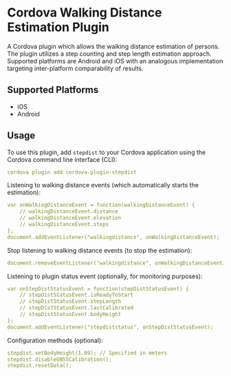 # Cordova Walking Distance Estimation Plugin

A Cordova plugin which allows the walking distance estimation of persons. The plugin utilizes a step counting and step length estimation approach. Supported platforms are Android and iOS with an analogous implementation targeting inter-platform comparability of results.

## Supported Platforms

- iOS
- Android

## Usage

To use this plugin, add `stepdist` to your Cordova application using the Cordova command line interface (CLI):

```yaml
cordova plugin add cordova-plugin-stepdist
```

Listening to walking distance events (which automatically starts the estimation):

```yaml
var onWalkingDistanceEvent = function(walkingDistanceEvent) {
    // walkingDistanceEvent.distance
    // walkingDistanceEvent.elevation
    // walkingDistanceEvent.steps
};
document.addEventListener("walkingdistance", onWalkingDistanceEvent);
```

Stop listening to walking distance events (to stop the estimation):

```yaml
document.removeEventListener("walkingdistance", onWalkingDistanceEvent);
```

Listening to plugin status event (optionally, for monitoring purposes):

```yaml
var onStepDistStatusEvent = function(stepDistStatusEvent) {
    // stepDistStatusEvent.isReadyToStart
    // stepDistStatusEvent.stepLength
    // stepDistStatusEvent.lastCalibrated
    // stepDistStatusEvent.bodyHeight
};
document.addEventListener("stepdiststatus", onStepDistStatusEvent);
```

Configuration methods (optional):

```yaml
stepdist.setBodyHeight(1.89); // Specified in meters
stepdist.disableGNSSCalibration();
stepdist.resetData();
```